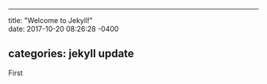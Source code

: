 ---

title: "Welcome to Jekyll!"  
date: 2017-10-20 08:26:28 -0400

categories: jekyll update
-------------------------

First
